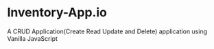 # Inventory-App.io
A CRUD Application(Create Read Update  and Delete) application using Vanilla JavaScript
